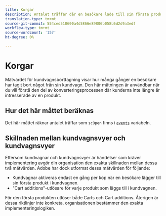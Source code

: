 ```yaml
---
title: Korgar
description: Antalet träffar där en besökare lade till sin första produkt i en kundvagn.
translation-type: tm+mt
source-git-commit: 554ced510600a4d5866e89806b058b5d2d9a3edf
workflow-type: tm+mt
source-wordcount: '157'
ht-degree: 0%

---
```



# Korgar

Mätvärdet för kundvagnsborttagning visar hur många gånger en besökare har tagit bort något från sin kundvagn. Den här mätningen är användbar när du vill förstå den del av konverteringsprocessen där kunderna inte längre är intresserade av en produkt.

## Hur det här måttet beräknas

Det här måttet räknar antalet träffar som `scOpen` finns i [`events`](/help/implement/vars/page-vars/events/events-overview.md) variabeln.

## Skillnaden mellan kundvagnsvyer och kundvagnsvyer

Eftersom kundvagnar och kundvagnsvyer är händelser som kräver implementering avgör din organisation den exakta skillnaden mellan dessa två mätvärden. Adobe har dock utformat dessa mätvärden för följande:

* Kundvagnar aktiveras endast en gång per köp när en besökare lägger till sin första produkt i kundvagnen.
* &quot;Cart additions&quot;-utlösare för varje produkt som läggs till i kundvagnen.

För den första produkten utlöser både Carts och Cart additions. Återigen är dessa riktlinjer inte konkreta. organisationen bestämmer den exakta implementeringslogiken.
